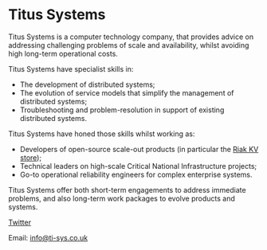 # Titus Systems

Titus Systems is a computer technology company, that provides advice on addressing challenging problems of scale and availability, whilst avoiding high long-term operational costs.  


Titus Systems have specialist skills in:

- The development of distributed systems;
- The evolution of service models that simplify the management of distributed systems;
- Troubleshooting and problem-resolution in support of existing distributed systems.


Titus Systems have honed those skills whilst working as:

- Developers of open-source scale-out products (in particular the [Riak KV store](http://docs.basho.com/riak)); 
- Technical leaders on high-scale Critical National Infrastructure projects;
- Go-to operational reliability engineers for complex enterprise systems.

Titus Systems offer both short-term engagements to address immediate problems, and also long-term work packages to evolve products and systems.

[Twitter](https://twitter.com/titus_systems)

Email: [info@ti-sys.co.uk](mailto:info@ti-sys.co.uk)
